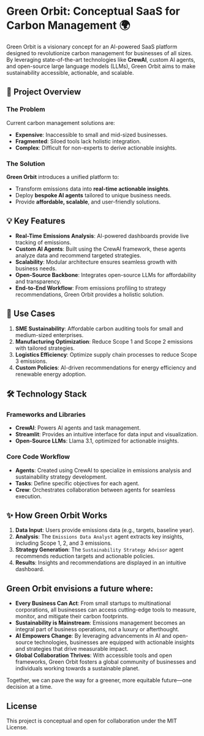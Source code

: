 # Green Orbit: Conceptual SaaS for Carbon Management 🌍

Green Orbit is a visionary concept for an AI-powered SaaS platform designed to revolutionize carbon management for businesses of all sizes. By leveraging state-of-the-art technologies like **CrewAI**, custom AI agents, and open-source large language models (LLMs), Green Orbit aims to make sustainability accessible, actionable, and scalable.


## 🌟 Project Overview

### The Problem
Current carbon management solutions are:
- **Expensive**: Inaccessible to small and mid-sized businesses.
- **Fragmented**: Siloed tools lack holistic integration.
- **Complex**: Difficult for non-experts to derive actionable insights.

### The Solution
**Green Orbit** introduces a unified platform to:
- Transform emissions data into **real-time actionable insights**.
- Deploy **bespoke AI agents** tailored to unique business needs.
- Provide **affordable, scalable**, and user-friendly solutions.


## 💡 Key Features

- **Real-Time Emissions Analysis**: AI-powered dashboards provide live tracking of emissions.
- **Custom AI Agents**: Built using the CrewAI framework, these agents analyze data and recommend targeted strategies.
- **Scalability**: Modular architecture ensures seamless growth with business needs.
- **Open-Source Backbone**: Integrates open-source LLMs for affordability and transparency.
- **End-to-End Workflow**: From emissions profiling to strategy recommendations, Green Orbit provides a holistic solution.


## 🚀 Use Cases

1. **SME Sustainability**: Affordable carbon auditing tools for small and medium-sized enterprises.
2. **Manufacturing Optimization**: Reduce Scope 1 and Scope 2 emissions with tailored strategies.
3. **Logistics Efficiency**: Optimize supply chain processes to reduce Scope 3 emissions.
4. **Custom Policies**: AI-driven recommendations for energy efficiency and renewable energy adoption.


## 🛠️ Technology Stack

### Frameworks and Libraries
- **CrewAI**: Powers AI agents and task management.
- **Streamlit**: Provides an intuitive interface for data input and visualization.
- **Open-Source LLMs**: Llama 3.1, optimized for actionable insights.

### Core Code Workflow
- **Agents**: Created using CrewAI to specialize in emissions analysis and sustainability strategy development.
- **Tasks**: Define specific objectives for each agent.
- **Crew**: Orchestrates collaboration between agents for seamless execution.


## ✨ How Green Orbit Works

1. **Data Input**: Users provide emissions data (e.g., targets, baseline year).
2. **Analysis**: The `Emissions Data Analyst` agent extracts key insights, including Scope 1, 2, and 3 emissions.
3. **Strategy Generation**: The `Sustainability Strategy Advisor` agent recommends reduction targets and actionable policies.
4. **Results**: Insights and recommendations are displayed in an intuitive dashboard.


## Green Orbit envisions a future where:

- **Every Business Can Act**: From small startups to multinational corporations, all businesses can access cutting-edge tools to measure, monitor, and mitigate their carbon footprints.
- **Sustainability is Mainstream**: Emissions management becomes an integral part of business operations, not a luxury or afterthought.
- **AI Empowers Change**: By leveraging advancements in AI and open-source technologies, businesses are equipped with actionable insights and strategies that drive measurable impact.
- **Global Collaboration Thrives**: With accessible tools and open frameworks, Green Orbit fosters a global community of businesses and individuals working towards a sustainable planet.

Together, we can pave the way for a greener, more equitable future—one decision at a time.

## License 

This project is conceptual and open for collaboration under the MIT License. 
